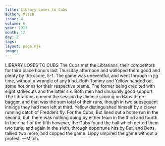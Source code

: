 ```yaml
---
title: Library Loses to Cubs
author: Mitch
issue: 4
volume: 6
year: 1913
month: 12
day: 2
tags:
layout: page.njk
image:
---
```

LIBRARY LOSES TO CUBS    The Cubs met the Librarians, their competitors for third place honors last Thursday afternoon and walloped them good and plenty by the score, 5-1. The game was uneventful, and went through in jig time, without a wrangle of any kind. Both Tommy and Yellow handed out some hot ones for their respective teams. The former being credited with eight strikeouts and the latter six. Both men had unusually good support. The Librarians opened the session by Jimmie scoring on Bans three-bagger, and that was the sum total of their runs, though in two subsequent innings they had men left at third. Yellow distinguished himself by a clever running catch of Freddie’s fly. For the Cubs, But lined out a home run in the second, but, there was nothing doing by either team in the third and fourth. In their half of the fifth however, the Cubs found the ball which netted them two runs; and again in the sixth, through opportune hits by But, and Betts, tallied two more, and copped the game. Lippy umpired the game without a protest. —Mitch. 

